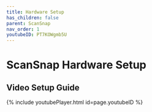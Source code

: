 ```yaml
---
title: Hardware Setup
has_children: false
parent: ScanSnap
nav_order: 1
youtubeID: PT7KOWgmb5U
---
```


# ScanSnap Hardware Setup

## Video Setup Guide
{% include youtubePlayer.html id=page.youtubeID %}

